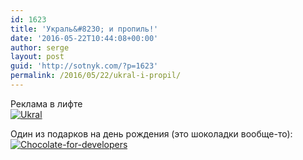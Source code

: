 ```yaml
---
id: 1623
title: 'Украль&#8230; и пропиль!'
date: '2016-05-22T10:44:08+00:00'
author: serge
layout: post
guid: 'http://sotnyk.com/?p=1623'
permalink: /2016/05/22/ukral-i-propil/
---
```


Реклама в лифте  
[![Ukral](http://localhost/wp-content/uploads/2016/05/Ukral-1024x670.jpg)](http://localhost/wp-content/uploads/2016/05/Ukral.jpg)

Один из подарков на день рождения (это шоколадки вообще-то):  
[![Chocolate-for-developers](http://localhost/wp-content/uploads/2016/05/Chocolate-for-developers-772x1024.jpg)](http://localhost/wp-content/uploads/2016/05/Chocolate-for-developers.jpg)